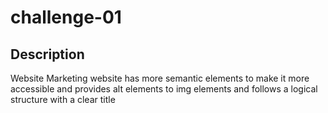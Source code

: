 # challenge-01

## Description
Website Marketing website has more semantic elements to make it more accessible and provides alt elements to img elements and follows a logical structure with a clear title



